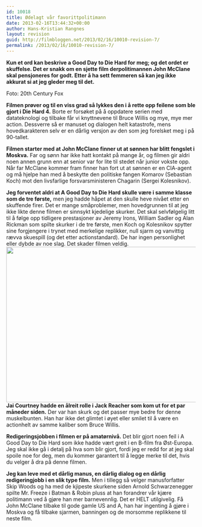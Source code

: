 ```yaml
---
id: 10018
title: Ødelagt vår favorittpolitimann
date: 2013-02-16T13:44:32+00:00
author: Hans-Kristian Rangnes
layout: revision
guid: http://filmbloggen.net/2013/02/16/10010-revision-7/
permalink: /2013/02/16/10010-revision-7/
---
```

**Kun et ord kan beskrive a Good Day to Die Hard for meg; og det ordet er skuffelse. Det er snakk om en sjette film derpolitimannen John McClane skal pensjoneres for godt. Etter å ha sett femmeren så kan jeg ikke akkurat si at jeg gleder meg til det.<!--more-->**

<div class="video-shortcode">
</div>

Foto: 20th Century Fox

**Filmen prøver og til en viss grad så lykkes den i å rette opp feilene som ble gjort i Die Hard 4.** Borte er forsøket på å oppdatere serien med datateknologi og tilbake får vi knyttnevene til Bruce Willis og mye, mye mer action. Dessverre så er manuset og dialogen helt katastrofe, mens hovedkarakteren selv er en dårlig versjon av den som jeg forelsket meg i på 90-tallet.

**Filmen starter med at John McClane finner ut at sønnen har blitt fengslet i Moskva.** Far og sønn har ikke hatt kontakt på mange år, og filmen gir aldri noen annen grunn enn at senior var for lite til stedet når junior vokste opp. Når far McClane kommer fram finner han fort ut at sønnen er en CIA-agent og må hjelpe han med å beskytte den politiske fangen Komarov (Sebastian Koch) mot den livsfarlige forsvarsministeren Chagarin (Sergei Kolesnikov).

**Jeg forventet aldri at A Good Day to Die Hard skulle være i samme klasse som de tre første,** men jeg hadde håpet at den skulle heve nivået etter en skuffende firer. Det er mange småproblemer, men hovedgrunnen til at jeg ikke likte denne filmen er sinnsykt kjedelige skurker. Det skal selvfølgelig litt til å følge opp tidligere prestasjoner av Jeremy Irons, William Sadler og Alan Rickman som spilte skurker i de tre første, men Koch og Kolesnikov spytter sine forgjengere i trynet med merkelige replikker, null sjarm og vanvittig rævva skuespill (og det etter actionstandard). De har ingen personlighet eller dybde av noe slag. Det skader filmen veldig.  
<a href="http://filmbloggen.net/?attachment_id=10000" rel="attachment wp-att-10000"><img class="alignnone size-large wp-image-10000" src="http://filmbloggen.net/wp-content/uploads//2013/02/wcmjxds3-620x413.jpg" alt="" width="620" height="413" /></a>  
**Jai Courtney hadde en ålreit rolle i Jack Reacher som kom ut for et par måneder siden.** Der var han skurk og det passer mye bedre for denne muskelbunten. Han har ikke det glimtet i øyet eller smilet til å være en actionhelt av samme kaliber som Bruce Willis.

**Redigeringsjobben i filmen er på amatørnivå.** Det blir gjort noen feil i A Good Day to Die Hard som ikke hadde vært greit i en B-film fra Øst-Europa. Jeg skal ikke gå i detalj på hva som blir gjort, fordi jeg er redd for at jeg skal spoile noe for deg, men du kommer garantert til å legge merke til det, hvis du velger å dra på denne filmen.

**Jeg kan leve med et dårlig manus, en dårlig dialog og en dårlig redigeringjobb i en slik type film.** Men i tillegg så velger manusforfatter Skip Woods og ha med de kjipeste skurkene siden Arnold Schwarzenegger spilte Mr. Freeze i Batman & Robin pluss at han forandrer vår kjære politimann ved å gjøre han mer barnevennlig. Det er HELT utilgivelig. Få John McClane tilbake til gode gamle US and A, han har ingenting å gjøre i Moskva og få tilbake sjarmen, banningen og de morsomme replikkene til neste film.